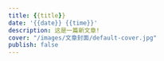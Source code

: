 ```yaml
---
title: {{title}}
date: '{{date}} {{time}}'
description: 这是一篇新文章!
cover: "/images/文章封面/default-cover.jpg"
publish: false
---
```

